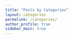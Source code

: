 ```yaml
---
title: "Posts by Categories"
layout: categories
permalink: /categories/
author_profile: true
sidebar_main: true
---
```

